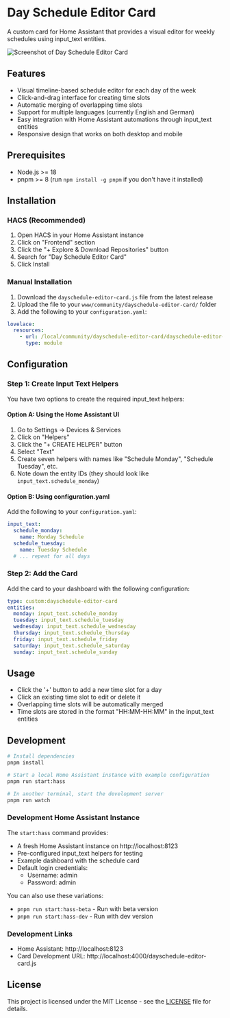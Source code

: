 # Day Schedule Editor Card

A custom card for Home Assistant that provides a visual editor for weekly schedules using input_text entities.

![Screenshot of Day Schedule Editor Card](screenshots/preview.png)

## Features

- Visual timeline-based schedule editor for each day of the week
- Click-and-drag interface for creating time slots
- Automatic merging of overlapping time slots
- Support for multiple languages (currently English and German)
- Easy integration with Home Assistant automations through input_text entities
- Responsive design that works on both desktop and mobile

## Prerequisites

- Node.js >= 18
- pnpm >= 8 (run `npm install -g pnpm` if you don't have it installed)

## Installation

### HACS (Recommended)

1. Open HACS in your Home Assistant instance
2. Click on "Frontend" section
3. Click the "+ Explore & Download Repositories" button
4. Search for "Day Schedule Editor Card"
5. Click Install

### Manual Installation

1. Download the `dayschedule-editor-card.js` file from the latest release
2. Upload the file to your `www/community/dayschedule-editor-card/` folder
3. Add the following to your `configuration.yaml`:

```yaml
lovelace:
  resources:
    - url: /local/community/dayschedule-editor-card/dayschedule-editor-card.js
      type: module
```

## Configuration

### Step 1: Create Input Text Helpers

You have two options to create the required input_text helpers:

#### Option A: Using the Home Assistant UI

1. Go to Settings → Devices & Services
2. Click on "Helpers"
3. Click the "+ CREATE HELPER" button
4. Select "Text"
5. Create seven helpers with names like "Schedule Monday", "Schedule Tuesday", etc.
6. Note down the entity IDs (they should look like `input_text.schedule_monday`)

#### Option B: Using configuration.yaml

Add the following to your `configuration.yaml`:

```yaml
input_text:
  schedule_monday:
    name: Monday Schedule
  schedule_tuesday:
    name: Tuesday Schedule
  # ... repeat for all days
```

### Step 2: Add the Card

Add the card to your dashboard with the following configuration:

```yaml
type: custom:dayschedule-editor-card
entities:
  monday: input_text.schedule_monday
  tuesday: input_text.schedule_tuesday
  wednesday: input_text.schedule_wednesday
  thursday: input_text.schedule_thursday
  friday: input_text.schedule_friday
  saturday: input_text.schedule_saturday
  sunday: input_text.schedule_sunday
```

## Usage

- Click the '+' button to add a new time slot for a day
- Click an existing time slot to edit or delete it
- Overlapping time slots will be automatically merged
- Time slots are stored in the format "HH:MM-HH:MM" in the input_text entities

## Development

```bash
# Install dependencies
pnpm install

# Start a local Home Assistant instance with example configuration
pnpm run start:hass

# In another terminal, start the development server
pnpm run watch
```

### Development Home Assistant Instance

The `start:hass` command provides:

- A fresh Home Assistant instance on http://localhost:8123
- Pre-configured input_text helpers for testing
- Example dashboard with the schedule card
- Default login credentials:
  - Username: admin
  - Password: admin

You can also use these variations:

- `pnpm run start:hass-beta` - Run with beta version
- `pnpm run start:hass-dev` - Run with dev version

### Development Links

- Home Assistant: http://localhost:8123
- Card Development URL: http://localhost:4000/dayschedule-editor-card.js

## License

This project is licensed under the MIT License - see the [LICENSE](LICENSE) file for details.
